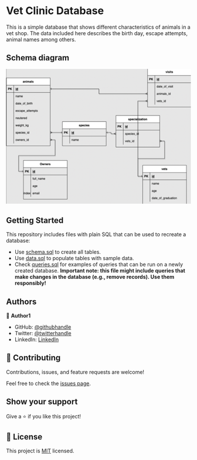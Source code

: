 # Vet Clinic Database

This is a simple database that shows different characteristics of animals in a vet shop. The data included here describes the birth day, escape attempts, animal names among others.

## Schema diagram
 
 ![Diagram](./images/diagram.png)

## Getting Started

This repository includes files with plain SQL that can be used to recreate a database:

- Use [schema.sql](./schema.sql) to create all tables.
- Use [data.sql](./data.sql) to populate tables with sample data.
- Check [queries.sql](./queries.sql) for examples of queries that can be run on a newly created database. **Important note: this file might include queries that make changes in the database (e.g., remove records). Use them responsibly!**


## Authors

👤 **Author1**

- GitHub: [@githubhandle](https://github.com/DelhinRharl)
- Twitter: [@twitterhandle](https://twitter.com/affaxed_kip)
- LinkedIn: [LinkedIn](https://linkedin.com/in/affaxed-kiprotich)

## 🤝 Contributing

Contributions, issues, and feature requests are welcome!

Feel free to check the [issues page](https://github.com/DelhinRharl/vet-clinic/issues).

## Show your support

Give a ⭐️ if you like this project!
## 📝 License

This project is [MIT](./MIT.md) licensed.